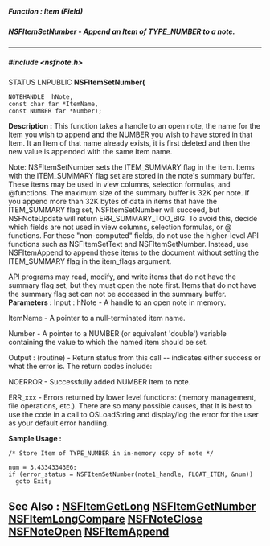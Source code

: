 ##### Function : Item (Field)
##### NSFItemSetNumber - Append an Item of TYPE_NUMBER to a note.
---
##### #include <nsfnote.h>
STATUS LNPUBLIC **NSFItemSetNumber(**

	NOTEHANDLE  hNote,
	const char far *ItemName,
	const NUMBER far *Number);
**Description :**
This function takes a handle to an open note, the name for the Item you wish to 
append and the NUMBER you wish to have stored in that Item.  It an Item of that 
name already exists, it is first deleted and then the new value is appended 
with the same Item name. 

Note: NSFItemSetNumber sets the ITEM_SUMMARY flag in the item.  Items with the 
ITEM_SUMMARY flag set are stored in the note's summary buffer.  These items may 
be used in view columns,  selection formulas, and @functions.  The maximum size 
of the summary buffer is 32K per note.  If you append more than 32K bytes of 
data in items that have the ITEM_SUMMARY flag set, NSFItemSetNumber will 
succeed, but NSFNoteUpdate will return ERR_SUMMARY_TOO_BIG. To avoid this, 
decide which fields are not used in view columns, selection formulas, or @ 
functions.  For these "non-computed" fields, do not use the higher-level API 
functions such as NSFItemSetText and NSFItemSetNumber. Instead, use 
NSFItemAppend to append these items to the document without setting the 
ITEM_SUMMARY flag in the item_flags argument.  

API programs may read, modify, and write items that do not have the summary 
flag set, but they must open the note first. Items that do not have the summary 
flag set can not be accessed in the summary buffer.
**Parameters :**
Input :
hNote  -  A handle to an open note in memory.

ItemName  -  A pointer to a null-terminated item name.

Number  -  A pointer to a NUMBER (or equivalent 'double') variable containing the value to which the named item should be set.

Output :
(routine)  -  Return status from this call -- indicates either success or what the error is. The return codes include:

NOERROR - Successfully added NUMBER Item to note.

ERR_xxx - Errors returned by lower level functions: (memory management, file operations, etc.).  There are so many possible causes, that It is best to use the code in a call to OSLoadString and display/log the error for the user as your default error handling.


**Sample Usage :**
```
/* Store Item of TYPE_NUMBER in in-memory copy of note */
 
num = 3.43343343E6;
if (error_status = NSFItemSetNumber(note1_handle, FLOAT_ITEM, &num))
  goto Exit;
```
**See Also :**
[NSFItemGetLong](D:/md_files/NSFItemGetLong.md)
[NSFItemGetNumber](D:/md_files/NSFItemGetNumber.md)
[NSFItemLongCompare](D:/md_files/NSFItemLongCompare.md)
[NSFNoteClose](D:/md_files/NSFNoteClose.md)
[NSFNoteOpen](D:/md_files/NSFNoteOpen.md)
[NSFItemAppend](D:/md_files/NSFItemAppend.md)
---

